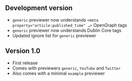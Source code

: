 ## Development version
* `generic` previewer now understands `<meta property="article:published_time" …>`  OpenGraph tags 
* `generic` previewer now understands Dublin Core tags
* Updated ignore list for `generic` previewer

## Version 1.0

* First release
* Comes with previewers `generic`, `YouTube` and `Twitter`
* Also comes with a minimal `example` previewer
